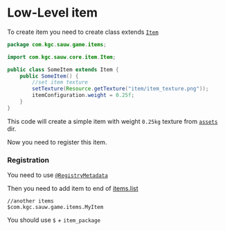 # Low-Level item

To create item you need to create class extends [`Item`](../../core/src/com/kgc/sauw/core/item/Item.java)

```java
package com.kgc.sauw.game.items;

import com.kgc.sauw.core.item.Item;

public class SomeItem extends Item {
    public SomeItem() {
        //set item texture
        setTexture(Resource.getTexture("item/item_texture.png"));
        itemConfiguration.weight = 0.25f;
    }
}
```

This code will create a simple item with weight `0.25kg` texture from [`assets`](../../assets) dir.

Now you need to register this item.

### Registration

You need to use [`@RegistryMetadata`](../utils/Registry.md)

Then you need to add item to end of [items.list](../../core/json/items/items.list)

```
//another items
$com.kgc.sauw.game.items.MyItem
```

You should use `$` + `item_package`
